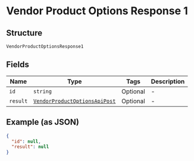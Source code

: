 
# Vendor Product Options Response 1

## Structure

`VendorProductOptionsResponse1`

## Fields

| Name | Type | Tags | Description |
|  --- | --- | --- | --- |
| `id` | `string` | Optional | - |
| `result` | [`VendorProductOptionsApiPost`](/doc/models/vendor-product-options-api-post.md) | Optional | - |

## Example (as JSON)

```json
{
  "id": null,
  "result": null
}
```

